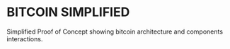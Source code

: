 # BITCOIN SIMPLIFIED
Simplified Proof of Concept showing bitcoin architecture and components interactions.  
